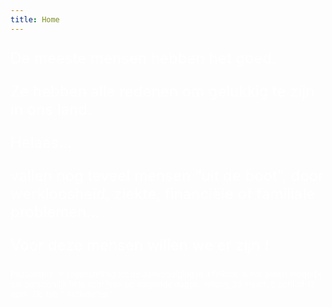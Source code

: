```yaml
---
title: Home
---
```

<FONT SIZE="+2" COLOR="#FFFFFF" FACE="">

De meeste mensen hebben het goed. <br>

Ze hebben alle redenen om gelukkig te zijn in ons land.<br>

Helaas…<br>

vallen nog teveel mensen “uit de boot”, door werkloosheid, ziekte, financiële of familiale problemen…<br>

Voor deze mensen willen we er zijn ! <br>

</FONT>

<FONT SIZE="-1" COLOR="#FFFFFF" FACE="">

Paasontbijt: in tegenstelling tot de aankondiging in InfoRetie is het alleen mogelijk om persoonlijk in te schrijven op volgende dagen: vrijdag 29 maart, 5 april of 12 april. Zie tab " Activiteiten". 

</FONT>
